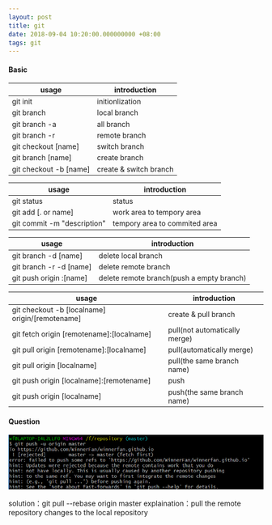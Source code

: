 ```yaml
---
layout: post
title: git
date: 2018-09-04 10:20:00.000000000 +08:00
tags: git
---
```


#### Basic  

| usage | introduction |
| ------ | ------ |
| git init | initionlization |
| git branch | local branch |
| git branch -a | all branch |
| git branch -r | remote branch |
| git checkout [name] | switch branch |
| git branch [name] | create branch |
| git checkout -b [name] | create & switch branch | 

| usage | introduction |
| ------ | ------ |
| git status | status |
| git add [. or name] | work area to tempory area |
| git commit -m "description" | tempory area to commited area |

| usage | introduction |
| ------ | ------ |
| git branch -d [name] | delete local branch |
| git branch -r -d [name] | delete remote branch |
| git push origin :[name] | delete remote branch(push a empty branch) |

| usage | introduction |
| ------ | ------ |
| git checkout -b [localname] origin/[remotename] | create & pull branch |
| git fetch origin [remotename]:[localname] | pull(not automatically merge) |
| git pull origin [remotename]:[localname] | pull(automatically merge) |
| git pull origin [localname] | pull(the same branch name) |
| git push origin [localname]:[remotename] | push |
| git push origin [localname] | push(the same branch name) |

#### Question

![avatar](/assets/images/20180904.png)  

solution：git pull --rebase origin master
explaination：pull the remote repository changes to the local repository  


[jekyll-docs]: http://jekyllrb.com/docs/home
[jekyll-gh]:   https://github.com/jekyll/jekyll
[jekyll-talk]: https://talk.jekyllrb.com/
